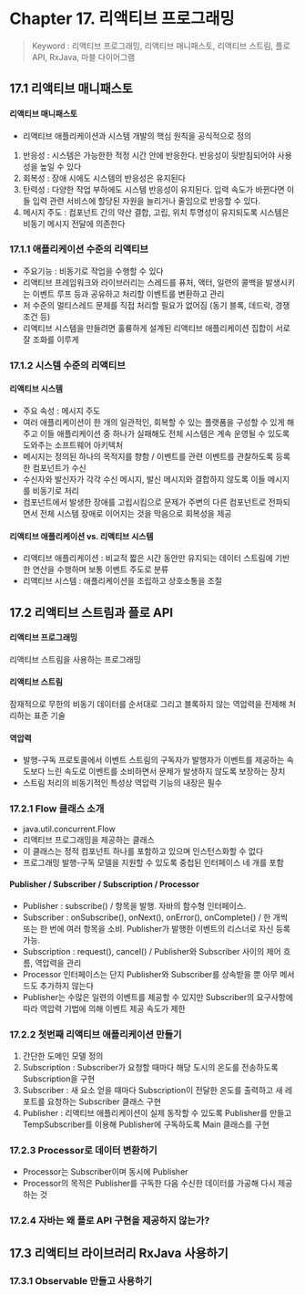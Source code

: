 # Chapter 17. 리액티브 프로그래밍
> Keyword : 리액티브 프로그래밍, 리액티브 매니패스토, 리액티브 스트림, 플로 API, RxJava, 마블 다이어그램

## 17.1 리액티브 매니패스토
#### 리액티브 매니패스토
- 리액티브 애플리케이션과 시스템 개발의 핵심 원칙을 공식적으로 정의
1. 반응성 : 시스템은 가능한한 적정 시간 안에 반응한다. 반응성이 뒷받침되어야 사용성을 높일 수 있다
2. 회복성 : 장애 시에도 시스템의 반응성은 유지된다
3. 탄력성 : 다양한 작업 부하에도 시스템 반응성이 유지된다. 입력 속도가 바뀐다면 이들 입력 관련 서비스에 할당된 자원을 늘리거나 줄임으로 반응할 수 있다. 
4. 메시지 주도 : 컴포넌트 간의 약산 결합, 고립, 위치 투명성이 유지되도록 시스템은 비동기 메시지 전달에 의존한다
### 17.1.1 애플리케이션 수준의 리액티브
- 주요기능 : 비동기로 작업을 수행할 수 있다
- 리액티브 프레임워크와 라이브러리는 스레드를 퓨처, 액터, 일련의 콜백을 발생시키는 이벤트 루프 등과 공유하고 처리할 이벤트를 변환하고 관리
- 저 수준의 멀티스레드 문제를 직접 처리할 필요가 없어짐 (동기 블록, 데드락, 경쟁 조건 등)
- 리액티브 시스템을 만들려면 훌륭하게 설계된 리액티브 애플리케이션 집합이 서로 잘 조화를 이루게

### 17.1.2 시스템 수준의 리액티브
#### 리액티브 시스템
- 주요 속성 : 메시지 주도
- 여러 애플리케이션이 한 개의 일관적인, 회복할 수 있는 플랫폼을 구성할 수 있게 해주고 이들 애플리케이션 중 하나가 실패해도 전체 시스템은 계속 운영될 수 있도록 도와주는 소프트웨어 아키텍처
- 메시지는 정의된 하나의 목적지를 향함 / 이벤트를 관련 이벤트를 관찰하도록 등록한 컴포넌트가 수신
- 수신자와 발신자가 각각 수신 메시지, 발신 메시지와 결합하지 않도록 이들 메시지를 비동기로 처리
- 컴포넌트에서 발생한 장애를 고립시킴으로 문제가 주변의 다른 컴포넌트로 전파되면서 전체 시스템 장애로 이어지는 것을 막음으로 회복성을 제공
#### 리액티브 애플리케이션 vs. 리액티브 시스템
- 리액티브 애플리케이션 : 비교적 짧은 시간 동안만 유지되는 데이터 스트림에 기반한 연산을 수행하며 보통 이벤트 주도로 분류
- 리액티브 시스템 : 애플리케이션을 조립하고 상호소통을 조절

## 17.2 리액티브 스트림과 플로 API
#### 리액티브 프로그래밍
리액티브 스트림을 사용하는 프로그래밍
#### 리액티브 스트림
잠재적으로 무한의 비동기 데이터를 순서대로 그리고 블록하지 않는 역압력을 전제해 처리하는 표준 기술
#### 역압력
- 발행-구독 프로토콜에서 이벤트 스트림의 구독자가 발행자가 이벤트를 제공하는 속도보다 느린 속도로 이벤트를 소비하면서 문제가 발생하지 않도록 보장하는 장치
- 스트림 처리의 비동기적인 특성상 역압력 기능의 내장은 필수

### 17.2.1 Flow 클래스 소개
- java.util.concurrent.Flow
- 리액티브 프로그래밍을 제공하는 클래스
- 이 클래스는 정적 컴포넌트 하나를 포함하고 있으며 인스턴스화할 수 없다
- 프로그래밍 발행-구독 모델을 지원할 수 있도록 중첩된 인터페이스 네 개를 포함
#### Publisher / Subscriber / Subscription / Processor
- Publisher :  subscribe() / 항목을 발행. 자바의 함수형 인터페이스.
- Subscriber : onSubscribe(), onNext(), onError(), onComplete() / 한 개씩 또는 한 번에 여러 항목을 소비. Publisher가 발행한 이벤트의 리스너로 자신 등록 가능.
- Subscription : request(), cancel() / Publisher와 Subscriber 사이의 제어 흐름, 역압력을 관리
- Processor 인터페이스는 단지 Publisher와 Subscriber를 상속받을 뿐 아무 메서드도 추가하지 않는다
- Publisher는 수많은 일련의 이벤트를 제공할 수 있지만 Subscriber의 요구사항에 따라 역압력 기법에 의해 이벤트 제공 속도가 제한

### 17.2.2 첫번째 리액티브 애플리케이션 만들기
1. 간단한 도메인 모델 정의
2. Subscription : Subscriber가 요청할 때마다 해당 도시의 온도를 전송하도록 Subscription을 구현
3. Subscriber : 새 요소 얻을 때마다 Subscription이 전달한 온도를 출력하고 새 레포트를 요청하는 Subscriber 클래스 구현
4. Publisher : 리액티브 애플리케이션이 실제 동작할 수 있도록 Publisher를 만들고 TempSubscriber를 이용해 Publisher에 구독하도록 Main 클래스를 구현
### 17.2.3 Processor로 데이터 변환하기
- Processor는 Subscriber이며 동시에 Publisher
- Processor의 목적은 Publisher를 구독한 다음 수신한 데이터를 가공해 다시 제공하는 것
### 17.2.4 자바는 왜 플로 API 구현을 제공하지 않는가?

## 17.3 리액티브 라이브러리 RxJava 사용하기
### 17.3.1 Observable 만들고 사용하기
### 
